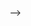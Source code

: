 <!--
<!--
<html>
   <body>
      <h2 align="center">Bio</h2>
      <p align="center">
         I graduated in software development engineering in 2022 from the Autonomous University of Chiapas and I am currently a growing frontend, with the most used technological stack of the era.
        <br>
      </p>
      <h2 align="center">Skills</h2>
      <dl align="center">
         <dt>Languages :</dt>
         <dd>- Java, Python, JavaScript</dd>
         <dt>Frameworks or Technologies :</dt>
         <dd>- HTML5, CSS3, SQL
         </dd>
      </dl>
      <h2 align="center">Contact me on</h2>
      <h2 align="center">
         <a href="https://www.instagram.com/whoo.is.vera">
         <img src="https://github.com/gauravghongde/social-icons/blob/master/PNG/Black/Instagram_black.png" width="32" height="32"/>
         </a>
         <a href="mailto:ev765030@gmail.com">
         <img src="https://github.com/gauravghongde/social-icons/blob/master/PNG/Black/Gmail_black.png" width="32" height="32"/>
         </a>
      </h2>
   </body>
</html>

⭐️ From [Who Is Vera](https://github.com/WhoIsVera)
-->

-->
